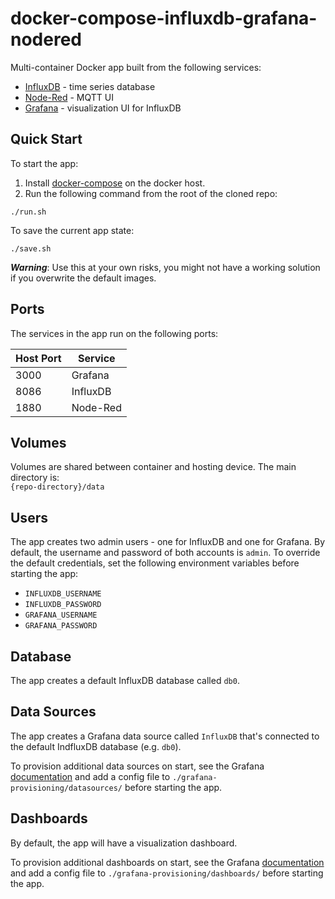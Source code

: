 # docker-compose-influxdb-grafana-nodered

Multi-container Docker app built from the following services:

* [InfluxDB](https://github.com/influxdata/influxdb) - time series database
* [Node-Red](https://github.com/node-red/node-red) - MQTT UI
* [Grafana](https://github.com/grafana/grafana) - visualization UI for InfluxDB

## Quick Start

To start the app:

1. Install [docker-compose](https://docs.docker.com/compose/install/) on the docker host.
1. Run the following command from the root of the cloned repo:
```
./run.sh
```

To save the current app state:  
```
./save.sh
```   
***Warning***: Use this at your own risks, you might not have a working solution if you overwrite the default images.

## Ports

The services in the app run on the following ports:

| Host Port | Service |   
| - | - |   
| 3000 | Grafana |   
| 8086 | InfluxDB |   
| 1880 | Node-Red |

## Volumes

Volumes are shared between container and hosting device. The main directory is:  
```{repo-directory}/data```

## Users

The app creates two admin users - one for InfluxDB and one for Grafana. By default, the username and password of both accounts is `admin`. To override the default credentials, set the following environment variables before starting the app:

* `INFLUXDB_USERNAME`
* `INFLUXDB_PASSWORD`
* `GRAFANA_USERNAME`
* `GRAFANA_PASSWORD`

## Database

The app creates a default InfluxDB database called `db0`.

## Data Sources

The app creates a Grafana data source called `InfluxDB` that's connected to the default IndfluxDB database (e.g. `db0`).

To provision additional data sources on start, see the Grafana [documentation](http://docs.grafana.org/administration/provisioning/#datasources) and add a config file to `./grafana-provisioning/datasources/` before starting the app.

## Dashboards

By default, the app will have a visualization dashboard.

To provision additional dashboards on start, see the Grafana [documentation](http://docs.grafana.org/administration/provisioning/#dashboards) and add a config file to `./grafana-provisioning/dashboards/` before starting the app.
